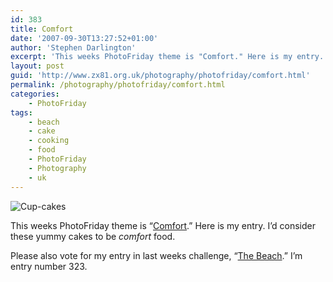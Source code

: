 ```yaml
---
id: 383
title: Comfort
date: '2007-09-30T13:27:52+01:00'
author: 'Stephen Darlington'
excerpt: 'This weeks PhotoFriday theme is "Comfort." Here is my entry.'
layout: post
guid: 'http://www.zx81.org.uk/photography/photofriday/comfort.html'
permalink: /photography/photofriday/comfort.html
categories:
    - PhotoFriday
tags:
    - beach
    - cake
    - cooking
    - food
    - PhotoFriday
    - Photography
    - uk
---
```


![Cup-cakes](https://i0.wp.com/www.zx81.org.uk/wp-content/uploads/2007/09/img_1845.jpg)

This weeks PhotoFriday theme is “[Comfort](http://www.photofriday.com/archives/challenge/000706.php).” Here is my entry. I’d consider these yummy cakes to be *comfort* food.

Please also vote for my entry in last weeks challenge, “[The Beach](http://www.photofriday.com/linkviewer.php?id=704).” I’m entry number 323.